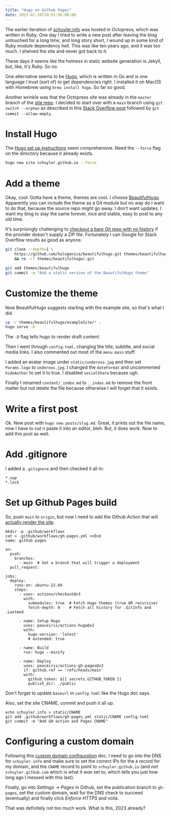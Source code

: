 ```yaml
---
title: "Hugo on Github Pages"
date: 2023-01-16T19:51:56-08:00
---
```


The earlier iteration of [schuyler.info](https://schuyler.info/) was hosted in
Octopress, which was written in Ruby. One day I tried to write a new post after
leaving the blog untouched for a long time, and long story short, I wound up in
some kind of Ruby module dependency hell. This was like ten years ago, and it
was too much. I shelved the site and never got back to it.

These days it seems like the hotness in static website generation is Jekyll,
but, like, it's Ruby. So no.

One alternative seems to be [Hugo](https://gohugo.io/), which is written in Go
and is one language I trust (sort of) to get dependencies right. I installed it
on MacOS with Homebrew using `brew install hugo`. So far so good.

Another wrinkle was that the Octopress site was already in the `master` branch of 
the [site repo](https://github.com/schuyler/schuyler.github.io). I decided to
start over with a `main` branch using `git switch --orphan` as described in 
this [Stack Overflow post](https://stackoverflow.com/questions/34100048/create-empty-branch-on-github)
followed by `git commit --allow-empty`.

# Install Hugo

The [Hugo set up instructions](https://gohugo.io/getting-started/quick-start/)
seem comprehensive. Need the `--force` flag on the directory because it already
exists.

```sh
hugo new site schuyler.github.io --force
```

# Add a theme

Okay, cool. Gotta have a theme, themes are cool. I choose
[BeautifulHugo](https://themes.gohugo.io/themes/beautifulhugo/).
Apparently you can include the theme as a Git module but no way do I want to do
that, because the source repo might go away. I don't want updates. I want my
blog to stay the same forever, nice and stable, easy to post to any old time.

It's surprisingly challenging to [checkout a bare Git repo with no
history](https://stackoverflow.com/a/71971526) if
the provider doesn't supply a ZIP file. Fortunately I can Google for Stack
Overflow results as good as anyone.

```sh
git clone --depth=1 \
    https://github.com/halogenica/beautifulhugo.git themes/beautifulhugo \
    && rm -rf themes/beautifulhugo/.git

git add themes/beautifulhugo
git commit -m "Add a static version of the BeautifulHugo theme"
```

# Customize the theme

Now BeautifulHugo suggests starting with the example site, so that's what I did.

```sh
cp -r themes/beautifulhugo/exampleSite/* .
hugo serve -D
```

The `-D` flag tells hugo to render draft content.

Then I went through `config.toml`, changing the title, subtitle, and social
media links. I also commented out most of the `menu.main` stuff.

I added an avatar image under `static/underoos.jpg` and then set `Params.logo`
to `underoos.jpg`. I changed the `dateFormat` and uncommented `hideAuthor` to
set it to true. I disabled `socialShare` because ugh.

Finally I renamed `content/_index.md` to `__index.md` to remove the front
matter but not delete the file because otherwise I will forget that it exists.

# Write a first post

Ok. New post with `hugo new posts/slug.md`. Great, it prints out the file name,
now I have to cut n paste it into an editor, bleh. But, it does work. Now to
add this post as well.

# Add .gitignore

I added a `.gitignore` and then checked it all in:

```
*.swp
*.lock
```

# Set up Github Pages build

So, push `main` to `origin`, but now I need to add the Github Action that will
[actually render the site](https://gohugo.io/hosting-and-deployment/hosting-on-github/).

```
mkdir -p .github/workflows
cat > .github/workflows/gh-pages.yml <<End
name: github pages

on:
  push:
    branches:
      - main  # Set a branch that will trigger a deployment
  pull_request:

jobs:
  deploy:
    runs-on: ubuntu-22.04
    steps:
      - uses: actions/checkout@v3
        with:
          submodules: true  # Fetch Hugo themes (true OR recursive)
          fetch-depth: 0    # Fetch all history for .GitInfo and .Lastmod

      - name: Setup Hugo
        uses: peaceiris/actions-hugo@v2
        with:
          hugo-version: 'latest'
          # extended: true

      - name: Build
        run: hugo --minify

      - name: Deploy
        uses: peaceiris/actions-gh-pages@v3
        if: github.ref == 'refs/heads/main'
        with:
          github_token: ${{ secrets.GITHUB_TOKEN }}
          publish_dir: ./public
```

Don't forget to update `baseurl` in `config.toml` like the Hugo doc says.

Also, set the site CNAME, commit and push it all up.

```
echo schuyler.info > static/CNAME
git add .github/workflows/gh-pages.yml static/CNAME config.toml
git commit -m "Add GH action and Pages CNAME"
```

# Configuring a custom domain

Following this [custom domain
configuration](https://docs.github.com/en/pages/configuring-a-custom-domain-for-your-github-pages-site/managing-a-custom-domain-for-your-github-pages-site#about-custom-domain-configuration)
doc, I need to go into the DNS for `schuyler.info` and  make sure to set the
correct IPs for the `A` record for my domain, and the `CNAME` record to point
to `schuyler.github.io` (and _not_ `schuyler.github.com` which is what it _was_
set to, which tells you just how long ago I messed with this last).

Finally, go into _Settings → Pages_ in Github, set the publication branch to
`gh-pages`, set the custom domain, wait for the DNS check to succeed
(eventually) and finally click _Enforce HTTPS_ and voilá.

That was definitely not too much work. What is this, 2023 already?
